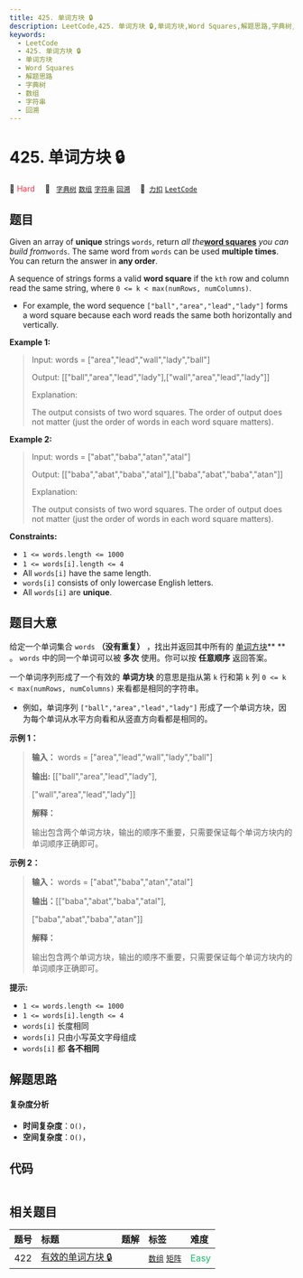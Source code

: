 ```yaml
---
title: 425. 单词方块 🔒
description: LeetCode,425. 单词方块 🔒,单词方块,Word Squares,解题思路,字典树,数组,字符串,回溯
keywords:
  - LeetCode
  - 425. 单词方块 🔒
  - 单词方块
  - Word Squares
  - 解题思路
  - 字典树
  - 数组
  - 字符串
  - 回溯
---
```


# 425. 单词方块 🔒

🔴 <font color=#ff334b>Hard</font>&emsp; 🔖&ensp; [`字典树`](/tag/trie.md) [`数组`](/tag/array.md) [`字符串`](/tag/string.md) [`回溯`](/tag/backtracking.md)&emsp; 🔗&ensp;[`力扣`](https://leetcode.cn/problems/word-squares) [`LeetCode`](https://leetcode.com/problems/word-squares)

## 题目

Given an array of **unique** strings `words`, return _all the_**[word
squares](https://en.wikipedia.org/wiki/Word_square)** _you can build
from_`words`. The same word from `words` can be used **multiple times**. You
can return the answer in **any order**.

A sequence of strings forms a valid **word square** if the `kth` row and
column read the same string, where `0 <= k < max(numRows, numColumns)`.

  * For example, the word sequence `["ball","area","lead","lady"]` forms a word square because each word reads the same both horizontally and vertically.



**Example 1:**

> Input: words = ["area","lead","wall","lady","ball"]
> 
> Output: [["ball","area","lead","lady"],["wall","area","lead","lady"]]
> 
> Explanation:
> 
> The output consists of two word squares. The order of output does not matter (just the order of words in each word square matters).

**Example 2:**

> Input: words = ["abat","baba","atan","atal"]
> 
> Output: [["baba","abat","baba","atal"],["baba","abat","baba","atan"]]
> 
> Explanation:
> 
> The output consists of two word squares. The order of output does not matter (just the order of words in each word square matters).

**Constraints:**

  * `1 <= words.length <= 1000`
  * `1 <= words[i].length <= 4`
  * All `words[i]` have the same length.
  * `words[i]` consists of only lowercase English letters.
  * All `words[i]` are **unique**.


## 题目大意

给定一个单词集合 `words` **（没有重复）** ，找出并返回其中所有的
[单词方块](https://en.wikipedia.org/wiki/Word_square)** ** 。 `words` 中的同一个单词可以被
**多次** 使用。你可以按 **任意顺序** 返回答案。

一个单词序列形成了一个有效的 **单词方块** 的意思是指从第 `k` 行和第 `k` 列  `0 <= k < max(numRows,
numColumns)` 来看都是相同的字符串。

  * 例如，单词序列 `["ball","area","lead","lady"]` 形成了一个单词方块，因为每个单词从水平方向看和从竖直方向看都是相同的。



**示例 1：**

> 
> 
> 
> 
> 
> **输入：** words = ["area","lead","wall","lady","ball"]
> 
> **输出:** [["ball","area","lead","lady"],
> 
> ["wall","area","lead","lady"]]
> 
> **解释：**
> 
> 输出包含两个单词方块，输出的顺序不重要，只需要保证每个单词方块内的单词顺序正确即可。 
> 
> 

**示例 2：**

> 
> 
> 
> 
> 
> **输入：** words = ["abat","baba","atan","atal"]
> 
> **输出：**[["baba","abat","baba","atal"],
> 
> ["baba","abat","baba","atan"]]
> 
> **解释：**
> 
> 输出包含两个单词方块，输出的顺序不重要，只需要保证每个单词方块内的单词顺序正确即可。 
> 
> 



**提示:**

  * `1 <= words.length <= 1000`
  * `1 <= words[i].length <= 4`
  * `words[i]` 长度相同
  * `words[i]` 只由小写英文字母组成
  * `words[i]` 都 **各不相同**


## 解题思路

#### 复杂度分析

- **时间复杂度**：`O()`，
- **空间复杂度**：`O()`，

## 代码

```javascript

```

## 相关题目

<!-- prettier-ignore -->
| 题号 | 标题 | 题解 | 标签 | 难度 |
| :------: | :------ | :------: | :------ | :------ |
| 422 | [有效的单词方块 🔒](https://leetcode.com/problems/valid-word-square) |  |  [`数组`](/tag/array.md) [`矩阵`](/tag/matrix.md) | <font color=#15bd66>Easy</font> |
